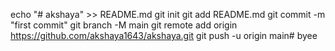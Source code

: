 echo "# akshaya" >> README.md
git init
git add README.md
git commit -m "first commit"
git branch -M main
git remote add origin https://github.com/akshaya1643/akshaya.git
git push -u origin main# 
byee
